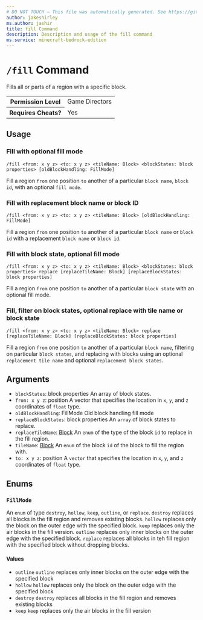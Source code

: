 ```yaml
---
# DO NOT TOUCH — This file was automatically generated. See https://github.com/mojang/minecraftapidocsgenerator to modify descriptions, examples, etc.
author: jakeshirley
ms.author: jashir
title: fill Command
description: Description and usage of the fill command
ms.service: minecraft-bedrock-edition
---
```

# `/fill` Command
Fills all or parts of a region with a specific block.

<table>
  <tr>
    <th>Permission Level</th>
    <td>Game Directors</td>
  </tr>
  <tr>
    <th>Requires Cheats?</th>
    <td>Yes</td>
  </tr>
</table>

## Usage
### Fill with optional fill mode
`/fill <from: x y z> <to: x y z> <tileName: Block> <blockStates: block properties> [oldBlockHandling: FillMode]`

Fill a region `from` one position `to` another of a particular `block name`, `block id`, with an optional `fill mode`.

### Fill with replacement block name or block ID
`/fill <from: x y z> <to: x y z> <tileName: Block> [oldBlockHandling: FillMode]`

Fill a region `from` one position `to` another of a particular `block name` or `block id` with a replacement `block name` or `block id`.

### Fill with block state, optional fill mode
`/fill <from: x y z> <to: x y z> <tileName: Block> <blockStates: block properties> replace [replaceTileName: Block] [replaceBlockStates: block properties]`

Fill a region `from` one position `to` another of a particular `block state` with an optional fill mode.

### Fill, filter on block states, optional replace with tile name or block state
`/fill <from: x y z> <to: x y z> <tileName: Block> replace [replaceTileName: Block] [replaceBlockStates: block properties]`

Fill a region `from` one position `to` another of a particular `block name`, filtering on particular `block states`, and replacing with blocks using an optional `replacement tile name` and optional `replacement block states`.

## Arguments
- `blockStates`: block properties
An array of block states.
- `from: x y z`: position
A vector that specifies the location in `x`, `y`, and `z` coordinates of `float` type.
- `oldBlockHandling`: FillMode
Old block handling fill mode
- `replaceBlockStates`: block properties
An `array` of block states to replace.
- `replaceTileName`: [Block](../enums/Block.md)
An `enum` of the type of the block `id` to replace in the fill region.
- `tileName`: [Block](../enums/Block.md)
An `enum` of the block `id` of the block to fill the region with.
- `to: x y z`: position
A `vector` that specifies the location in `x`, `y`, and `z` coordinates of `float` type.

## Enums
### `FillMode`
An `enum` of type `destroy`, `hollow`, `keep`, `outline`, or `replace`.
`destroy` replaces all blocks in the fill region and removes existing blocks.
`hollow` replaces only the block on the outer edge with the specified block.
`keep` replaces only the air blocks in the fill version.
`outline` replaces only inner blocks on the outer edge with the specified block.
`replace` replaces all blocks in teh fill region with the specified block without dropping blocks.

#### Values
- `outline`
`outline` replaces only inner blocks on the outer edge with the specified block
- `hollow`
`hollow` replaces only the block on the outer edge with the specified block
- `destroy`
`destroy` replaces all blocks in the fill region and removes existing blocks
- `keep`
`keep` replaces only the air blocks in the fill version
